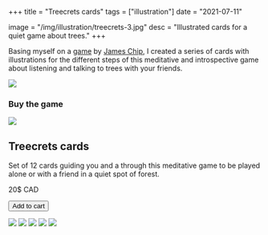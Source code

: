 +++
title = "Treecrets cards"
tags = ["illustration"]
date = "2021-07-11"

image = "/img/illustration/treecrets-3.jpg"
desc = "Illustrated cards for a quiet game about trees."
+++

Basing myself on a [game](https://jameschip.io/games/treecrets.html) by [James Chip](https://jameschip.io/index.html), I created a series of cards with illustrations for the different steps of this meditative and introspective game about listening and talking to trees with your friends.

![](/img/illustration/treecrets-1.jpg)

### Buy the game

<div class="product">
<div class="image">
<img src="/img/illustration/treecrets-1.jpg"/>
</div>
<div class="desc">
<h2>Treecrets cards</h2>
<p class="product-desc">
  Set of 12 cards guiding you and a through this meditative game to be played alone or with a friend in a quiet spot of forest. 
</p>
<p class="price">20$ CAD</p>
<button class="snipcart-add-item"
  data-item-id="treecrets-cards"
  data-item-price="20"
  data-item-url="https://ritualdust.com/works/illustration/treecrets"
  data-item-description="Set of 12 cards guiding you through the game"
  data-item-image="/img/illustration/treecrets-1.jpg"
  data-item-name="Treecrets Cards">
  Add to cart
</button>
</div>
</div>

![](/img/illustration/treecrets-6.jpg)
![](/img/illustration/treecrets-2.jpg)
![](/img/illustration/treecrets-3.jpg)
![](/img/illustration/treecrets-4.jpg)
![](/img/illustration/treecrets-5.jpg)
